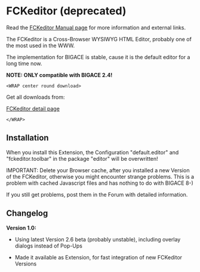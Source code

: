 # FCKeditor (deprecated)

Read the [FCKeditor Manual page](manual/fckeditor) for more information and external links.

The FCKeditor is a Cross-Browser WYSIWYG HTML Editor, probably one of the most used in the WWW.

The implementation for BIGACE is stable, cause it is the default editor for a long time now.

**NOTE: ONLY compatible with BIGACE 2.4!**


`<WRAP center round download>`

Get all downloads from:

[FCKeditor detail page](http://www.bigace.de/plugins/detail/23-FCKeditor)

`</WRAP>`

## Installation

When you install this Extension, the Configuration "default.editor" and "fckeditor.toolbar" in the package "editor" will be overwritten!

IMPORTANT: Delete your Browser cache, after you installed a new Version of the FCKeditor, otherwise you might encounter strange problems. This is a problem with cached Javascript files and has nothing to do with BIGACE 8-)

If you still get problems, post them in the Forum with detailed information.


## Changelog

**Version 1.0:**


*  Using latest Version 2.6 beta (probably unstable), including overlay dialogs instead of Pop-Ups

*  Made it available as Extension, for fast integration of new FCKeditor Versions

